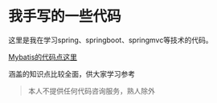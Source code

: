 # 我手写的一些代码


这里是我在学习spring、springboot、springmvc等技术的代码。

[Mybatis的代码点这里](https://github.com/hellokuls/kuls-mybatis)

涵盖的知识点比较全面，供大家学习参考



> 本人不提供任何代码咨询服务，熟人除外

